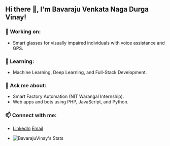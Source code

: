 ## Hi there 👋, I'm Bavaraju Venkata Naga Durga Vinay!

### 🔭 Working on:
- Smart glasses for visually impaired individuals with voice assistance and GPS.

### 🌱 Learning:
- Machine Learning, Deep Learning, and Full-Stack Development.

### 💬 Ask me about:
- Smart Factory Automation (NIT Warangal Internship).
- Web apps and bots using PHP, JavaScript, and Python.

### 📫 Connect with me:
- [LinkedIn](https://www.linkedin.com/in/vinay-bavaraju/)  [Email](mailto:bavarajuvinay@gmail.com)

- ![BavarajuVinay's Stats](https://github-readme-stats.vercel.app/api?username=BavarajuVinay&theme=cobalt&show_icons=true&hide_border=true&count_private=true)

